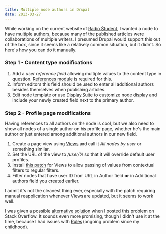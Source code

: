 ```yaml
---
title: Multiple node authors in Drupal
date: 2013-03-27
---
```


While working on the current website of [Radio Študent](//www.radiostudent.si), I wanted a node to have multiple authors, because many of the published articles were collaborations of multiple writers. I presumed Drupal would support this out of the box, since it seems like a relatively common situation, but it didn't. So here's how you can do it manually.

### Step 1 - Content type modifications

1. Add a *user reference field* allowing multiple values to the content type in question. [References module](//drupal.org/project/references) is required for this.
2. Inform editors this field should be used to enter all additional authors besides themselves when publishing articles.
3. Edit node template or use [Display Suite](http://drupal.org/project/ds) to customize node display and include your newly created field next to the primary author.

### Step 2 - Profile page modifications
Having references to all authors on the node is cool, but we also need to show all nodes of a single author on his profile page, whether he's the main author or just entered among additional authors in our new field.

1. Create a page view using [Views](https://drupal.org/project/views) and call it *All nodes by user* or something similar.
2. Set the URL of the view to */user/%* so that it will override default user profiles.
3. Install [this patch](//drupal.org/node/357082) for Views to allow passing of values from contextual filters to regular filters.
4. Filter nodes that have user ID from URL in Author field **or** in Additional authors field you created earlier.

I admit it's not the cleanest thing ever, especially with the patch requiring manual reapplication whenever Views are updated, but it seems to work well.

I was given a possible [alternative solution](//stackoverflow.com/questions/11207011/authors-nodes-page-with-views#comment14745045_11207011) when I posted this problem on Stack Overflow. It sounds even more promising, though I didn't use it at the time, because I had issues with [Rules](//drupal.org/project/rules) (ongoing problem since my childhood).
